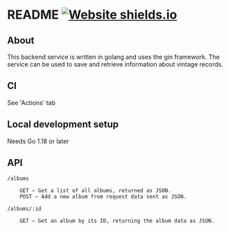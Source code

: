 # README    [![Website shields.io](https://img.shields.io/website-up-down-green-red/http/shields.io.svg)](https://gin-backend-service.onrender.com/)

## About

This backend service is written in golang and uses the gin framework. The service can be used to save and retrieve information about vintage records.

## CI

See 'Actions' tab

## Local development setup

Needs Go 1.18 or later

## API


    /albums

        GET – Get a list of all albums, returned as JSON.
        POST – Add a new album from request data sent as JSON.

    /albums/:id

        GET – Get an album by its ID, returning the album data as JSON.
